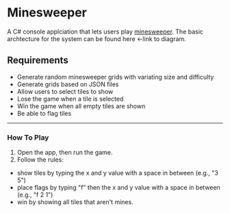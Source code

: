 # Minesweeper

A C# console applciation that lets users play [minesweeper](https://en.wikipedia.org/wiki/Minesweeper_(video_game)). 
The basic archtecture for the system can be found here <-link to diagram. 

## Requirements

- Generate random minesweeper grids with variating size and difficulty
- Generate grids based on JSON files
- Allow users to select tiles to show
- Lose the game when a tile is selected
- Win the game when all empty tiles are shown
- Be able to flag tiles

------
### How To Play

1. Open the app, then run the game.
2. Follow the rules:
 - show tiles by typing the x and y value with a space in between (e.g., "3 5")
 - place flags by typing "f" then the x and y value with a space in between (e.g., "f 2 1")
 - win by showing all tiles that aren't mines.
